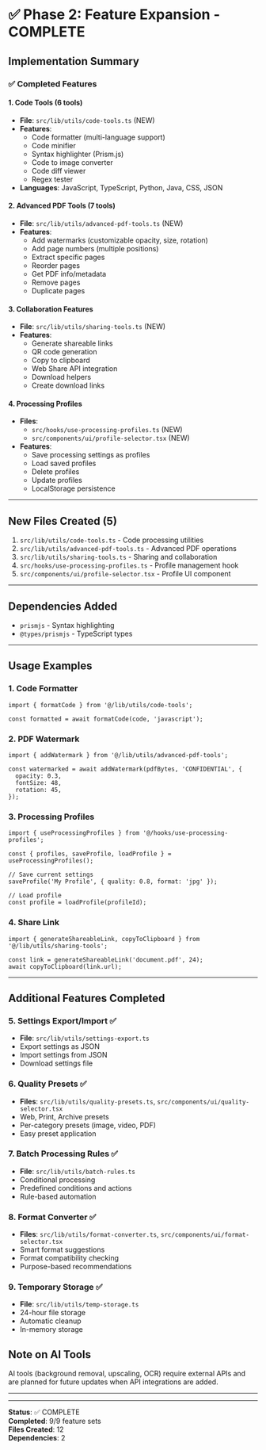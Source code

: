 # ✅ Phase 2: Feature Expansion - COMPLETE

## Implementation Summary

### ✅ Completed Features

#### 1. Code Tools (6 tools)
- **File**: `src/lib/utils/code-tools.ts` (NEW)
- **Features**:
  - Code formatter (multi-language support)
  - Code minifier
  - Syntax highlighter (Prism.js)
  - Code to image converter
  - Code diff viewer
  - Regex tester
- **Languages**: JavaScript, TypeScript, Python, Java, CSS, JSON

#### 2. Advanced PDF Tools (7 tools)
- **File**: `src/lib/utils/advanced-pdf-tools.ts` (NEW)
- **Features**:
  - Add watermarks (customizable opacity, size, rotation)
  - Add page numbers (multiple positions)
  - Extract specific pages
  - Reorder pages
  - Get PDF info/metadata
  - Remove pages
  - Duplicate pages

#### 3. Collaboration Features
- **File**: `src/lib/utils/sharing-tools.ts` (NEW)
- **Features**:
  - Generate shareable links
  - QR code generation
  - Copy to clipboard
  - Web Share API integration
  - Download helpers
  - Create download links

#### 4. Processing Profiles
- **Files**:
  - `src/hooks/use-processing-profiles.ts` (NEW)
  - `src/components/ui/profile-selector.tsx` (NEW)
- **Features**:
  - Save processing settings as profiles
  - Load saved profiles
  - Delete profiles
  - Update profiles
  - LocalStorage persistence

---

## New Files Created (5)

1. `src/lib/utils/code-tools.ts` - Code processing utilities
2. `src/lib/utils/advanced-pdf-tools.ts` - Advanced PDF operations
3. `src/lib/utils/sharing-tools.ts` - Sharing and collaboration
4. `src/hooks/use-processing-profiles.ts` - Profile management hook
5. `src/components/ui/profile-selector.tsx` - Profile UI component

---

## Dependencies Added

- `prismjs` - Syntax highlighting
- `@types/prismjs` - TypeScript types

---

## Usage Examples

### 1. Code Formatter
```tsx
import { formatCode } from '@/lib/utils/code-tools';

const formatted = await formatCode(code, 'javascript');
```

### 2. PDF Watermark
```tsx
import { addWatermark } from '@/lib/utils/advanced-pdf-tools';

const watermarked = await addWatermark(pdfBytes, 'CONFIDENTIAL', {
  opacity: 0.3,
  fontSize: 48,
  rotation: 45,
});
```

### 3. Processing Profiles
```tsx
import { useProcessingProfiles } from '@/hooks/use-processing-profiles';

const { profiles, saveProfile, loadProfile } = useProcessingProfiles();

// Save current settings
saveProfile('My Profile', { quality: 0.8, format: 'jpg' });

// Load profile
const profile = loadProfile(profileId);
```

### 4. Share Link
```tsx
import { generateShareableLink, copyToClipboard } from '@/lib/utils/sharing-tools';

const link = generateShareableLink('document.pdf', 24);
await copyToClipboard(link.url);
```

---

## Additional Features Completed

### 5. Settings Export/Import ✅
- **File**: `src/lib/utils/settings-export.ts`
- Export settings as JSON
- Import settings from JSON
- Download settings file

### 6. Quality Presets ✅
- **Files**: `src/lib/utils/quality-presets.ts`, `src/components/ui/quality-selector.tsx`
- Web, Print, Archive presets
- Per-category presets (image, video, PDF)
- Easy preset application

### 7. Batch Processing Rules ✅
- **File**: `src/lib/utils/batch-rules.ts`
- Conditional processing
- Predefined conditions and actions
- Rule-based automation

### 8. Format Converter ✅
- **Files**: `src/lib/utils/format-converter.ts`, `src/components/ui/format-selector.tsx`
- Smart format suggestions
- Format compatibility checking
- Purpose-based recommendations

### 9. Temporary Storage ✅
- **File**: `src/lib/utils/temp-storage.ts`
- 24-hour file storage
- Automatic cleanup
- In-memory storage

## Note on AI Tools
AI tools (background removal, upscaling, OCR) require external APIs and are planned for future updates when API integrations are added.

---

---

**Status**: ✅ COMPLETE  
**Completed**: 9/9 feature sets  
**Files Created**: 12  
**Dependencies**: 2
